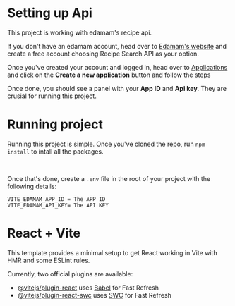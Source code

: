 # Setting up Api

<p>This project is working with edamam's recipe api.</p>

<p>If you don't have an edamam account, head over to <a href="https://www.edamam.com/">Edamam's website</a> and create a free account choosing Recipe Search API as your option.</p>

<p>Once you've created your account and logged in, head over to <a href='https://developer.edamam.com/admin/applications'>Applications</a> and click on the <b>Create a new application</b> button and follow the steps</p>

<p>Once done, you should see a panel with your <b>App ID</b> and <b>Api key</b>. They are crusial for running this project.</p>

# Running project

Running this project is simple. Once you've cloned the repo, run `npm install` to intall all the packages.

<br/>

Once that's done, create a `.env` file in the root of your project with the following details:

```dosini
VITE_EDAMAM_APP_ID = The APP ID
VITE_EDAMAM_API_KEY= The API KEY
```

# React + Vite

This template provides a minimal setup to get React working in Vite with HMR and some ESLint rules.

Currently, two official plugins are available:

- [@vitejs/plugin-react](https://github.com/vitejs/vite-plugin-react/blob/main/packages/plugin-react/README.md) uses [Babel](https://babeljs.io/) for Fast Refresh
- [@vitejs/plugin-react-swc](https://github.com/vitejs/vite-plugin-react-swc) uses [SWC](https://swc.rs/) for Fast Refresh
